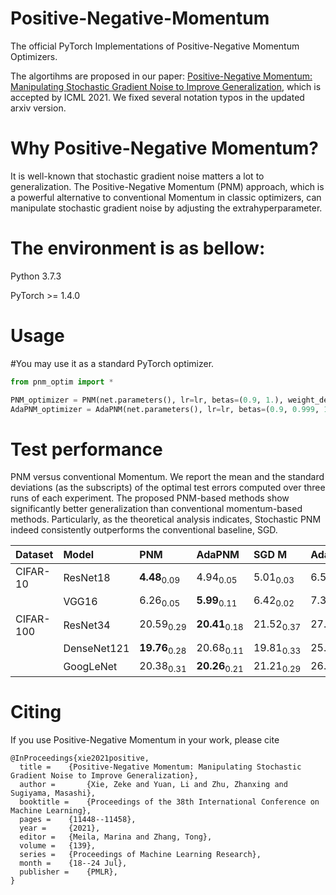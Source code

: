 # Positive-Negative-Momentum
The official PyTorch Implementations of Positive-Negative Momentum Optimizers.

The algortihms are proposed in our paper: 
[Positive-Negative Momentum: Manipulating Stochastic Gradient Noise to Improve Generalization](https://arxiv.org/abs/2103.17182), which is accepted by ICML 2021. We fixed several notation typos in the updated arxiv version.


# Why Positive-Negative Momentum?

It is well-known that stochastic gradient noise matters a lot to generalization. The Positive-Negative Momentum (PNM) approach, which is a powerful alternative to conventional Momentum in classic optimizers, can manipulate stochastic gradient noise by adjusting the extrahyperparameter.


# The environment is as bellow:

Python 3.7.3 

PyTorch >= 1.4.0


# Usage

#You may use it as a standard PyTorch optimizer.

```python
from pnm_optim import *

PNM_optimizer = PNM(net.parameters(), lr=lr, betas=(0.9, 1.), weight_decay=weight_decay)
AdaPNM_optimizer = AdaPNM(net.parameters(), lr=lr, betas=(0.9, 0.999, 1.), eps=1e-08, weight_decay=weight_decay)
```


# Test performance

PNM versus conventional Momentum. We report the mean and the standard deviations (as the subscripts) of the optimal test errors computed over three runs of each experiment. The proposed PNM-based methods show significantly better generalization than conventional momentum-based methods. Particularly, as the theoretical analysis indicates, Stochastic PNM indeed consistently outperforms the conventional baseline, SGD.

| Dataset   | Model       | PNM                    | AdaPNM                     | SGD M                | Adam                 | AMSGrad              | AdamW                | AdaBound             | Padam                | Yogi                 | RAdam                |
|:----------|:------------|:-------------------------|:---------------------|:---------------------|:---------------------|:---------------------|:---------------------|:---------------------|:---------------------|:---------------------|:---------------------|
| CIFAR-10  | ResNet18    | **4.48**<sub>0.09</sub>  | 4.94<sub>0.05</sub>  | 5.01<sub>0.03</sub>  | 6.53<sub>0.03</sub>  | 6.16<sub>0.18</sub>  | 5.08<sub>0.07</sub>  | 5.65<sub>0.08</sub>  | 5.12<sub>0.04</sub>  | 5.87<sub>0.12</sub>  | 6.01<sub>0.10</sub>  |
|           | VGG16       | 6.26<sub>0.05</sub>  | **5.99**<sub>0.11</sub>  | 6.42<sub>0.02</sub>  | 7.31<sub>0.25</sub>  | 7.14<sub>0.14</sub>  | 6.48<sub>0.13</sub>  | 6.76<sub>0.12</sub>  | 6.15<sub>0.06</sub>  | 6.90<sub>0.22</sub>  | 6.56<sub>0.04</sub>  |
| CIFAR-100 | ResNet34    | 20.59<sub>0.29</sub> | **20.41**<sub>0.18</sub> | 21.52<sub>0.37</sub> | 27.16<sub>0.55</sub> | 25.53<sub>0.19</sub> | 22.99<sub>0.40</sub> | 22.87<sub>0.13</sub> | 22.72<sub>0.10</sub> | 23.57<sub>0.12</sub> | 24.41<sub>0.40</sub> |
|           | DenseNet121 | **19.76**<sub>0.28</sub> | 20.68<sub>0.11</sub> | 19.81<sub>0.33</sub> | 25.11<sub>0.15</sub> | 24.43<sub>0.09</sub> | 21.55<sub>0.14</sub> | 22.69<sub>0.15</sub> | 21.10<sub>0.23</sub> | 22.15<sub>0.36</sub> | 22.27<sub>0.22</sub> |
|           | GoogLeNet   | 20.38<sub>0.31</sub> | **20.26**<sub>0.21</sub> | 21.21<sub>0.29</sub> | 26.12<sub>0.33</sub> | 25.53<sub>0.17</sub> | 21.29<sub>0.17</sub> | 23.18<sub>0.31</sub> | 21.82<sub>0.17</sub> | 24.24<sub>0.16</sub> | 22.23<sub>0.15</sub> |

# Citing

If you use Positive-Negative Momentum in your work, please cite

```
@InProceedings{xie2021positive,
  title = 	 {Positive-Negative Momentum: Manipulating Stochastic Gradient Noise to Improve Generalization},
  author =       {Xie, Zeke and Yuan, Li and Zhu, Zhanxing and Sugiyama, Masashi},
  booktitle = 	 {Proceedings of the 38th International Conference on Machine Learning},
  pages = 	 {11448--11458},
  year = 	 {2021},
  editor = 	 {Meila, Marina and Zhang, Tong},
  volume = 	 {139},
  series = 	 {Proceedings of Machine Learning Research},
  month = 	 {18--24 Jul},
  publisher =    {PMLR},
}
```
